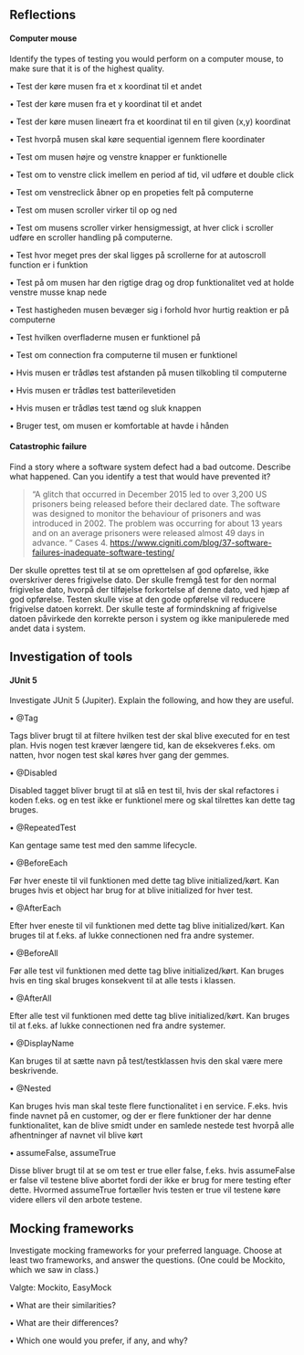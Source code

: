 ## Reflections

#### Computer mouse

Identify the types of testing you would perform on a computer mouse, to make sure that it is of the highest quality.


•	Test der køre musen fra et x koordinat til et andet

•	Test der køre musen fra et y koordinat til et andet

•	Test der køre musen lineært fra et koordinat til en til given (x,y) koordinat

•	Test hvorpå musen skal køre sequential igennem flere koordinater

•	Test om musen højre og venstre knapper er funktionelle

•	Test om to venstre click imellem en period af tid, vil udføre et double click

•	Test om venstreclick åbner op en propeties felt på computerne

•	Test om musen scroller virker til op og ned

•	Test om musens scroller virker hensigmessigt, at hver click i scroller udføre en scroller handling på computerne.

•	Test hvor meget pres der skal ligges på scrollerne for at autoscroll function er i funktion

•	Test på om musen har den rigtige drag og drop funktionalitet ved at holde venstre musse knap nede

•	Test hastigheden musen bevæger sig i forhold hvor hurtig reaktion er på computerne

•	Test hvilken overfladerne musen er funktionel på

•	Test om connection fra computerne til musen er funktionel

•	Hvis musen er trådløs test afstanden på musen tilkobling til computerne

•	Hvis musen er trådløs test batterilevetiden

•	Hvis musen er trådløs test tænd og sluk knappen

•	Bruger test, om musen er komfortable at havde i hånden


#### Catastrophic failure

Find a story where a software system defect had a bad outcome. Describe what happened. Can you identify a test that would have prevented it?

>“A glitch that occurred in December 2015 led to over 3,200 US prisoners being released before their declared date. The software was designed to monitor the behaviour of prisoners and was introduced in 2002. The problem was occurring for about 13 years and on an average prisoners were released almost 49 days in advance. “ 
Cases 4. https://www.cigniti.com/blog/37-software-failures-inadequate-software-testing/  

Der skulle oprettes test til at se om oprettelsen af god opførelse, ikke overskriver deres frigivelse dato. 
Der skulle fremgå test for den normal frigivelse dato, hvorpå der tilføjelse forkortelse af denne dato, ved hjæp af god opførelse. Testen skulle vise at den gode opførelse vil reducere frigivelse datoen korrekt.
Der skulle teste af formindskning  af frigivelse datoen påvirkede den korrekte person i system og ikke manipulerede med andet data i system.


## Investigation of tools

#### JUnit 5

Investigate JUnit 5 (Jupiter). Explain the following, and how they are useful.

•	@Tag 

Tags bliver brugt til at filtere hvilken test der skal blive executed for en test plan. Hvis nogen test kræver længere tid, kan de eksekveres f.eks. om natten, hvor nogen test skal køres hver gang der gemmes.

•	@Disabled 

Disabled tagget bliver brugt til at slå en test til, hvis der skal refactores i koden f.eks. og en test ikke er funktionel mere og skal tilrettes kan dette tag bruges.

•	@RepeatedTest

Kan gentage same test med den samme lifecycle.

•	@BeforeEach

Før hver eneste til vil funktionen med dette tag blive initialized/kørt. Kan bruges hvis et object har brug for at blive initialized for hver test.

•	@AfterEach

Efter hver eneste til vil funktionen med dette tag blive initialized/kørt. Kan bruges til at f.eks. af lukke connectionen ned fra andre systemer. 

•	@BeforeAll

Før alle test vil funktionen med dette tag blive initialized/kørt. Kan bruges hvis en ting skal bruges konsekvent til at alle tests i klassen. 

•	@AfterAll

Efter alle test vil funktionen med dette tag blive initialized/kørt. Kan bruges til at f.eks. af lukke connectionen ned fra andre systemer.

•	@DisplayName 

Kan bruges til at sætte navn på test/testklassen hvis den skal være mere beskrivende.

•	@Nested

Kan bruges hvis man skal teste flere functionalitet i en service. F.eks. hvis finde navnet på en customer, og der er flere funktioner der har denne funktionalitet, kan de blive smidt under en samlede nestede test hvorpå alle afhentninger af navnet vil blive kørt


•	assumeFalse, assumeTrue

Disse bliver brugt til at se om test er true eller false, f.eks. hvis assumeFalse er false vil testene blive abortet fordi der ikke er brug for mere testing efter dette. Hvormed assumeTrue fortæller hvis testen er true vil testene køre videre ellers vil den arbote testene.


## Mocking frameworks

Investigate mocking frameworks for your preferred language. Choose at least two frameworks, and answer the questions. (One could be Mockito, which we saw in class.)

Valgte: Mockito, EasyMock 

•	What are their similarities?
    
 

•	What are their differences?



•	Which one would you prefer, if any, and why?


